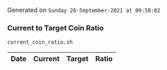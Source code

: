 Generated on `Sunday 26-September-2021 at 09:58:02`

### Current to Target Coin Ratio
`current_coin_ratio.sh`

Date|Current|Target|Ratio
---|---|---|---
